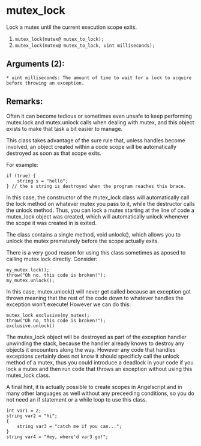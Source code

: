 # mutex_lock
Lock a mutex until the current execution scope exits.

1. `mutex_lock(mutex@ mutex_to_lock);`
2. `mutex_lock(mutex@ mutex_to_lock, uint milliseconds);`

## Arguments (2):
	* uint milliseconds: The amount of time to wait for a lock to acquire before throwing an exception.

## Remarks:
Often it can become tedious or sometimes even unsafe to keep performing mutex.lock and mutex.unlock calls when dealing with mutex, and this object exists to make that task a bit easier to manage.

This class takes advantage of the sure rule that, unless handles become involved, an object created within a code scope will be automatically destroyed as soon as that scope exits.

For example:

```
if (true) {
	string s = "hello";
} // the s string is destroyed when the program reaches this brace.
```

In this case, the constructor of the mutex_lock class will automatically call the lock method on whatever mutex you pass to it, while the destructor calls the unlock method. Thus, you can lock a mutex starting at the line of code a mutex_lock object was created, which will automatically unlock whenever the scope it was created in is exited.

The class contains a single method, void unlock(), which allows you to unlock the mutex prematurely before the scope actually exits.

There is a very good reason for using this class sometimes as aposed to calling mutex.lock directly. Consider:

```
my_mutex.lock();
throw("Oh no, this code is broken!");
my_mutex.unlock();
```

In this case, mutex.unlock() will never get called because an exception got thrown meaning that the rest of the code down to whatever handles the exception won't execute! However we can do this:

```
mutex_lock exclusive(my_mutex);
throw("Oh no, this code is broken!");
exclusive.unlock()
```

The mutex_lock object will be destroyed as part of the exception handler unwinding the stack, because the handler already knows to destroy any objects it encounters along the way. However any code that handles exceptions certainly does not know it should specificly call the unlock method of a mutex, thus you could introduce a deadlock in your code if you lock a mutex and then run code that throws an exception without using this mutex_lock class.

A final hint, it is actually possible to create scopes in Angelscript and in many other languages as well without any preceeding conditions, so you do not need an if statement or a while loop to use this class.

```
int var1 = 2;
string var2 = "hi";
{
	string var3 = "catch me if you can...";
}
string var4 = "Hey, where'd var3 go!";
```
